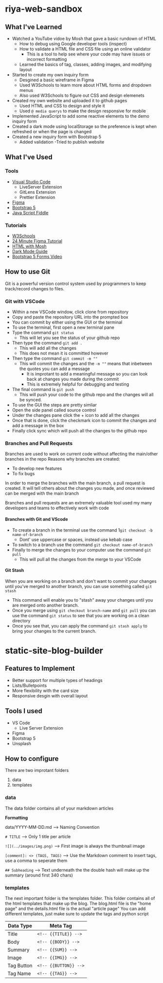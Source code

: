 # riya-web-sandbox

## What I've Learned

- Watched a YouTube vidoe by Mosh that gave a basic rundown of HTML
  - How to debug using Google developer tools (inspect)
  - How to validate a HTML file and CSS file using an online validator
    - This is a tool to help see where your code may have issues or incorrect formatting
  - Learned the basics of tag, classes, adding images, and modifying layout
- Started to create my own inquiry form
  - Desgined a basic wireframe in Figma
  - Used W3Schools to learn more about HTML forms and dropdown menus
  - Also used W3Schools to figure out CSS and design elemenets
- Created my own website and uploaded it to github pages
  - Used HTML and CSS to design and style it
  - Used `@ media querys` to make the design responsive for mobile
- Implemented JavaScript to add some reactive elements to the demo inquiry form
- Created a dark mode using localStorage so the preference is kept when refreshed or when the page is changed
- Created a new inquiry form with Bootstrap 5
  - Added validation
    -Tried to publish website

## What I've Used

### Tools

- [Visual Studio Code](https://code.visualstudio.com/)
  - LiveServer Extension
  - GitLens Extension
  - Prettier Extension
- [Figma](https://www.figma.com/)
- [Bootstrap 5](https://getbootstrap.com/)
- [Java Script Fiddle](https://jsfiddle.net/)

### Tutorials

- [W3Schools](https://www.w3schools.com/css/default.asp)
- [24 Minute Figma Tutorial](https://www.youtube.com/watch?v=FTFaQWZBqQ8)
- [HTML with Mosh](https://www.youtube.com/watch?v=qz0aGYrrlhU)
- [Dark Mode Guide](https://css-tricks.com/a-complete-guide-to-dark-mode-on-the-web/#toggling-themes)
- [Bootstrap 5 Forms Video](https://www.youtube.com/watch?v=dKVX22GR7zQ)

## How to use Git

Git is a powerful version control system used by programmers to keep track/record changes to files.

### Git with VSCode

- Within a new VSCode window, click clone from repository
- Copy and paste the repository URL into the prompted box
- You can commit by either using the GUI or the terminal
- To use the terminal, first open a new terminal pane
- Type the command `git status`
  - This will let you see the status of your github repo
- Then type the command `git add .`
  - This will add all the changes
  - This does not mean it is committed however
- Then type the command `git commit -m ""`
  - This will commit the changes and the `-m ""` means that inbetween the quotes you can add a message
    - It is improtant to add a meaningful message so you can look back at changes you made during the commit
    - This is extremely helpful for debugging and testing
- The final command is `git push`
  - This will push your code to the github repo and the changes will all be synced.
- To use the GUI the steps are pretty simliar
- Open the side panel called source control
- Under the changes pane click the + icon to add all the changes
- Once that is done, click the checkmark icon to commit the changes and add a message in the box
- Finally click sync which will push all the changes to the github repo

### Branches and Pull Requests

Branches are used to work on current code without affecting the main/other branches in the repo
Reasons why branches are created:

- To develop new features
- To fix bugs

In order to merge the branches with the main branch, a pull request is created.
It will tell others about the changes you made, and once reviewed can be merged with the main branch

Branches and pull requests are an extremely valuable tool used my many developers and teams to effectively work with code

#### Branches with Git and VScode

- To create a branch in the terminal use the command 1`git checkout -b name-of-branch`
  - Dont' use uppercase or spaces, instead use kebab case
- To switch to a branch use the command `git checkout name-of-branch`
- Finally to merge the changes to your computer use the command `git pull`
  - This will pull all the changes from the merge to your VSCode

#### Git Stash

When you are working on a branch and don't want to commit your changes until you've merged to another branch, you can use something called `git stash`

- This command will enable you to "stash" away your changes until you are merged onto another branch.
- Once you merge using `git checkout branch-name` and `git pull` you can use the command `git status` to see that you are working on a clean directory
- Once you see that, you can apply the command `git stash apply` to bring your changes to the current branch.

# static-site-blog-builder

## Features to Implement

- Better support for multiple types of headings
- Lists/Bulletpoints
- More flexibility with the card size
- Responsive desgin with overall layout

## Tools I used

- VS Code
  - Live Server Extension
- Figma
- Bootstrap 5
- Unsplash

## How to configure

There are two improtant folders

1. data
2. templates

### data

The data folder contains all of your markdown articles

**Formatting**

data/YYYY-MM-DD.md --> Naming Convention

`# TITLE` --> Only 1 title per article

`![](../images/img.png)` --> First image is always the thumbnail image

`[comment]: <> (TAGS, TAGS)` --> Use the Markdown comment to insert tags, use a comma to seperate them

`## Subheading` --> Text underneath the the double hash will make up the summary (around first 340 chars)

### templates

The next important folder is the templates folder. This folder contains all of the html templates that make up the blog.
The blog.html file is the "home page" and the details.html file is the actual "article page"
You can add different templates, just make sure to update the tags and python script

| Data Type  | Meta Tag              |
| ---------- | --------------------- |
| Title      | `<!-- {{TITLE}} -->`  |
| Body       | `<!-- {{BODY}} -->`   |
| Summary    | `<!-- {{SUM}} -->`    |
| Image      | `<!-- {{IMG}} -->`    |
| Tag Button | `<!-- {{BUTTON}} -->` |
| Tag Name   | `<!-- {{TAG}} -->`    |
